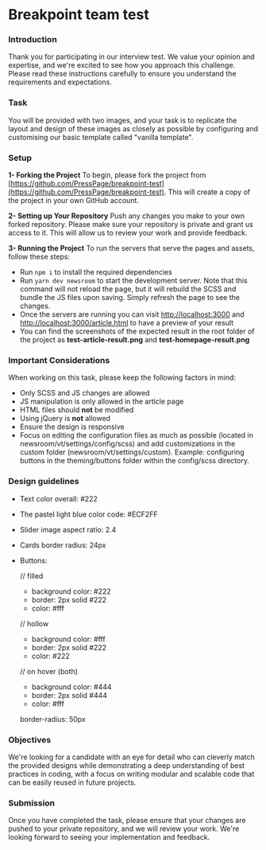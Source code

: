 # Breakpoint team test

### Introduction

Thank you for participating in our interview test. We value your opinion and expertise, and we're excited to see how you approach this challenge. Please read these instructions carefully to ensure you understand the requirements and expectations.

### Task

You will be provided with two images, and your task is to replicate the layout and design of these images as closely as possible by configuring and customising our basic template called "vanilla template".

### Setup

**1- Forking the Project**
To begin, please fork the project from [https://github.com/PressPage/breakpoint-test](https://github.com/PressPage/breakpoint-test). This will create a copy of the project in your own GitHub account.

**2- Setting up Your Repository** Push any changes you make to your own forked repository. Please make sure your repository is private and grant us access to it. This will allow us to review your work and provide feedback.

**3- Running the Project**
To run the servers that serve the pages and assets, follow these steps:

- Run `npm i` to install the required dependencies
- Run `yarn dev newsroom` to start the development server. Note that this command will not reload the page, but it will rebuild the SCSS and bundle the JS files upon saving. Simply refresh the page to see the changes.
- Once the servers are running you can visit [http://localhost:3000](http://localhost:3000) and [http://localhost:3000/article.html](http://localhost:3000/article.html) to have a preview of your result
- You can find the screenshots of the expected result in the root folder of the project as **test-article-result.png** and **test-homepage-result.png**

### Important Considerations

When working on this task, please keep the following factors in mind:

- Only SCSS and JS changes are allowed
- JS manipulation is only allowed in the article page
- HTML files should **not** be modified
- Using jQuery is **not** allowed
- Ensure the design is responsive
- Focus on editing the configuration files as much as possible (located in newsroom/vt/settings/config/scss) and add customizations in the custom folder (newsroom/vt/settings/custom).
  Example: configuring buttons in the theming/buttons folder within the config/scss directory.

### Design guidelines

- Text color overall: #222
- The pastel light blue color code: #ECF2FF
- Slider image aspect ratio: 2.4
- Cards border radius: 24px
- Buttons:

  // filled

  - background color: #222
  - border: 2px solid #222
  - color: #fff

  // hollow

  - background color: #fff
  - border: 2px solid #222
  - color: #222

  // on hover (both)

  - background color: #444
  - border: 2px solid #444
  - color: #fff

  border-radius: 50px

### Objectives

We're looking for a candidate with an eye for detail who can cleverly match the provided designs while demonstrating a deep understanding of best practices in coding, with a focus on writing modular and scalable code that can be easily reused in future projects.

### **Submission**

Once you have completed the task, please ensure that your changes are pushed to your private repository, and we will review your work. We're looking forward to seeing your implementation and feedback.
